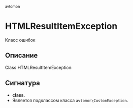 <small>avtomon</small>

HTMLResultItemException
=======================

Класс ошибок

Описание
-----------

Class HTMLResultItemException

Сигнатура
---------

- **class**.
- Является подклассом класса `avtomon\CustomException`.

